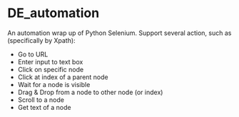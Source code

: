 # DE_automation

An automation wrap up of Python Selenium. 
Support several action, such as (specifically by Xpath):
- Go to URL
- Enter input to text box
- Click on specific node
- Click at index of a parent node
- Wait for a node is visible
- Drag & Drop from a node to other node (or index)
- Scroll to a node
- Get text of a node